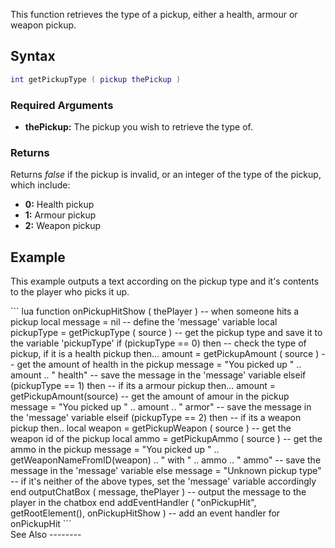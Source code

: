 This function retrieves the type of a pickup, either a health, armour or weapon pickup.

Syntax
------

``` lua
int getPickupType ( pickup thePickup )        
```

### Required Arguments

-   **thePickup:** The pickup you wish to retrieve the type of.

### Returns

Returns *false* if the pickup is invalid, or an integer of the type of the pickup, which include:

-   **0:** Health pickup
-   **1:** Armour pickup
-   **2:** Weapon pickup

Example
-------

This example outputs a text according on the pickup type and it's contents to the player who picks it up.

<section show="true" name="Server" class="server">
``` lua
function onPickupHitShow ( thePlayer )                        -- when someone hits a pickup
    local message = nil                                   -- define the 'message' variable
    local pickupType = getPickupType ( source )           -- get the pickup type and save it to the variable 'pickupType'
    if (pickupType == 0) then                             -- check the type of pickup, if it is a health pickup then...
        amount = getPickupAmount ( source )               -- get the amount of health in the pickup
        message = "You picked up " .. amount .. " health" -- save the message in the 'message' variable
    elseif (pickupType == 1) then                         -- if its a armour pickup then...
        amount = getPickupAmount(source)                  -- get the amount of amour in the pickup
        message = "You picked up " .. amount .. " armor"  -- save the message in the 'message' variable
    elseif (pickupType == 2) then                         -- if its a weapon pickup then..
        local weapon = getPickupWeapon ( source )         -- get the weapon id of the pickup
        local ammo = getPickupAmmo ( source )             -- get the ammo in the pickup
        message = "You picked up " .. getWeaponNameFromID(weapon) .. " with " .. ammo .. " ammo" -- save the message in the 'message' variable
    else
        message = "Unknown pickup type"      -- if it's neither of the above types, set the 'message' variable accordingly
    end
    outputChatBox ( message, thePlayer )             -- output the message to the player in the chatbox
end
addEventHandler ( "onPickupHit", getRootElement(), onPickupHitShow ) -- add an event handler for onPickupHit
```

</section>
See Also
--------
